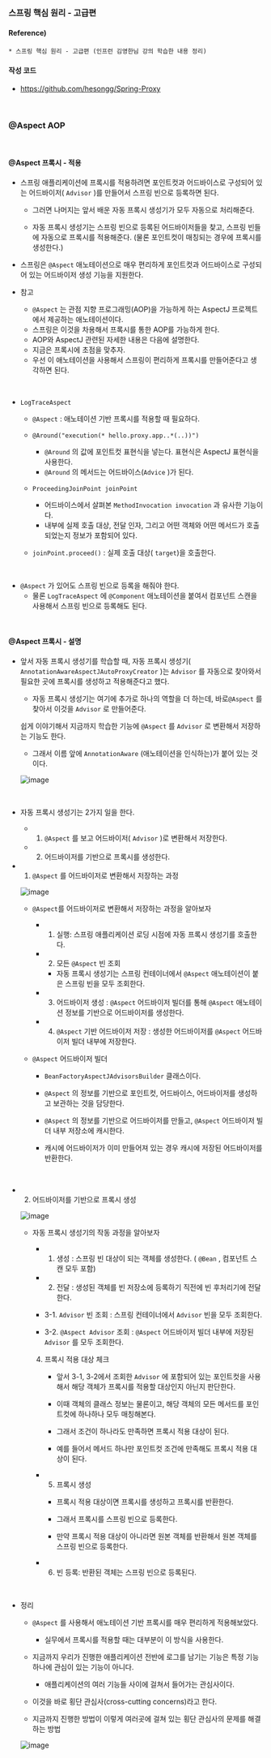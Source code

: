 ### 스프링 핵심 원리 - 고급편

#### Reference) 
	* 스프링 핵심 원리 - 고급편 (인프런 김영한님 강의 학습한 내용 정리)

#### 작성 코드
- https://github.com/hesongg/Spring-Proxy
	
<br>


### @Aspect AOP

<br>

#### @Aspect 프록시 - 적용

- 스프링 애플리케이션에 프록시를 적용하려면 포인트컷과 어드바이스로 구성되어 있는 어드바이저( ```Advisor``` )를 만들어서 스프링 빈으로 등록하면 된다. 
	- 그러면 나머지는 앞서 배운 자동 프록시 생성기가 모두 자동으로 처리해준다. 
	
	- 자동 프록시 생성기는 스프링 빈으로 등록된 어드바이저들을 찾고, 스프링 빈들에 자동으로 프록시를 적용해준다. (물론 포인트컷이 매칭되는 경우에 프록시를 생성한다.)

- 스프링은 ```@Aspect``` 애노테이션으로 매우 편리하게 포인트컷과 어드바이스로 구성되어 있는 어드바이저 생성 기능을 지원한다.

- 참고
	- ```@Aspect``` 는 관점 지향 프로그래밍(AOP)을 가능하게 하는 AspectJ 프로젝트에서 제공하는 애노테이션이다. 
	- 스프링은 이것을 차용해서 프록시를 통한 AOP를 가능하게 한다. 
	- AOP와 AspectJ 관련된 자세한 내용은 다음에 설명한다. 
	- 지금은 프록시에 초점을 맞추자. 
	- 우선 이 애노테이션을 사용해서 스프링이 편리하게 프록시를 만들어준다고 생각하면 된다.

<br>

- ```LogTraceAspect```
	
	- ```@Aspect``` : 애노테이션 기반 프록시를 적용할 때 필요하다.
	
	- ```@Around("execution(* hello.proxy.app..*(..))")```
		- ```@Around``` 의 값에 포인트컷 표현식을 넣는다. 표현식은 AspectJ 표현식을 사용한다.
		- ```@Around``` 의 메서드는 어드바이스(```Advice``` )가 된다.
		
	- ```ProceedingJoinPoint joinPoint```
		- 어드바이스에서 살펴본 ```MethodInvocation invocation``` 과	유사한 기능이다. 
		- 내부에 실제 호출 대상, 전달 인자, 그리고 어떤 객체와 어떤 메서드가 호출되었는지 정보가 포함되어 있다.
	
	- ```joinPoint.proceed()``` : 실제 호출 대상( ```target```)을 호출한다.

<br>

- ```@Aspect``` 가 있어도 스프링 빈으로 등록을 해줘야 한다. 
	- 물론 ```LogTraceAspect``` 에 ```@Component``` 애노테이션을 붙여서 컴포넌트 스캔을 사용해서 스프링 빈으로 등록해도 된다.

<br>

#### @Aspect 프록시 - 설명

- 앞서 자동 프록시 생성기를 학습할 때, 자동 프록시 생성기( ```AnnotationAwareAspectJAutoProxyCreator``` )는 
	```Advisor``` 를 자동으로 찾아와서 필요한 곳에 프록시를 생성하고 적용해준다고 했다. 
	
	- 자동 프록시 생성기는 여기에 추가로 하나의 역할을 더 하는데, 바로```@Aspect``` 를 찾아서 이것을 ```Advisor``` 로 만들어준다. 
	
	쉽게 이야기해서 지금까지 학습한 기능에 ```@Aspect``` 를 ```Advisor``` 로 변환해서 저장하는 기능도 한다. 
	
	- 그래서 이름 앞에 ```AnnotationAware``` (애노테이션을 인식하는)가 붙어 있는 것이다.

	![image](https://user-images.githubusercontent.com/77953474/188255678-28163939-6d7d-4359-844d-005520cb6e11.png)

	
<br>

- 자동 프록시 생성기는 2가지 일을 한다.
	- 1. ```@Aspect``` 를 보고 어드바이저( ```Advisor``` )로 변환해서 저장한다.
	- 2. 어드바이저를 기반으로 프록시를 생성한다.

- 1. ```@Aspect``` 를 어드바이저로 변환해서 저장하는 과정
	
	![image](https://user-images.githubusercontent.com/77953474/188255691-b734740a-2caf-4658-9cd1-219d8e96387d.png)

	
	- ```@Aspect```를 어드바이저로 변환해서 저장하는 과정을 알아보자
		- 1. 실행: 스프링 애플리케이션 로딩 시점에 자동 프록시 생성기를 호출한다.
		
		- 2. 모든 ```@Aspect``` 빈 조회
			- 자동 프록시 생성기는 스프링 컨테이너에서 ```@Aspect``` 애노테이션이 붙은 스프링 빈을 모두 조회한다.
		
		- 3. 어드바이저 생성 : ```@Aspect``` 어드바이저 빌더를 통해 ```@Aspect``` 애노테이션 정보를 기반으로 어드바이저를 생성한다.
		
		- 4. ```@Aspect``` 기반 어드바이저 저장 : 생성한 어드바이저를 ```@Aspect``` 어드바이저 빌더 내부에 저장한다.
		
	- ```@Aspect``` 어드바이저 빌더
		- ```BeanFactoryAspectJAdvisorsBuilder``` 클래스이다. 
		
		- ```@Aspect``` 의 정보를 기반으로 포인트컷, 어드바이스, 어드바이저를 생성하고 보관하는 것을 담당한다. 
		
		- ```@Aspect``` 의 정보를 기반으로 어드바이저를 만들고, ```@Aspect``` 어드바이저 빌더 내부 저장소에 캐시한다. 
		
		- 캐시에 어드바이저가 이미 만들어져 있는 경우 캐시에 저장된 어드바이저를 반환한다.

<br>

- 2. 어드바이저를 기반으로 프록시 생성
	
	![image](https://user-images.githubusercontent.com/77953474/188255702-ca8f5b43-60c5-4d80-a675-673fac35aa5d.png)

	
	- 자동 프록시 생성기의 작동 과정을 알아보자
		- 1. 생성 : 스프링 빈 대상이 되는 객체를 생성한다. ( ```@Bean``` , 컴포넌트 스캔 모두 포함)
		
		- 2. 전달 : 생성된 객체를 빈 저장소에 등록하기 직전에 빈 후처리기에 전달한다.
		
		- 3-1. ```Advisor``` 빈 조회 : 스프링 컨테이너에서 ```Advisor``` 빈을 모두 조회한다.
		
		- 3-2. ```@Aspect Advisor``` 조회 : ```@Aspect``` 어드바이저 빌더 내부에 저장된 ```Advisor``` 를 모두 조회한다.
		
		4. 프록시 적용 대상 체크
			- 앞서 3-1, 3-2에서 조회한 ```Advisor``` 에 포함되어 있는 포인트컷을 사용해서 해당 객체가 프록시를 적용할 대상인지 아닌지 판단한다. 
			
			- 이때 객체의 클래스 정보는 물론이고, 해당 객체의 모든 메서드를 포인트컷에 하나하나 모두 매칭해본다. 
			
			- 그래서 조건이 하나라도 만족하면 프록시 적용 대상이 된다. 
			
			- 예를 들어서 메서드 하나만 포인트컷 조건에 만족해도 프록시 적용 대상이 된다.
			
		- 5. 프록시 생성
			- 프록시 적용 대상이면 프록시를 생성하고 프록시를 반환한다. 
			
			- 그래서 프록시를 스프링 빈으로 등록한다. 
			
			- 만약 프록시 적용 대상이 아니라면 원본 객체를 반환해서 원본 객체를 스프링 빈으로 등록한다.
		
		- 6. 빈 등록: 반환된 객체는 스프링 빈으로 등록된다.

<br>

- 정리
	- ```@Aspect``` 를 사용해서 애노테이션 기반 프록시를 매우 편리하게 적용해보았다. 
		- 실무에서 프록시를 적용할 	때는 대부분이 이 방식을 사용한다.
	
	- 지금까지 우리가 진행한 애플리케이션 전반에 로그를 남기는 기능은 특정 기능 하나에 관심이 있는 기능이	아니다. 
		- 애플리케이션의 여러 기능들 사이에 걸쳐서 들어가는 관심사이다.
	
	- 이것을 바로 횡단 관심사(cross-cutting concerns)라고 한다. 
	
	- 지금까지 진행한 방법이 이렇게 여러곳에 걸쳐 있는 횡단 관심사의 문제를 해결하는 방법

	![image](https://user-images.githubusercontent.com/77953474/188255709-271dc483-bde9-4ed3-8f16-0bbd34e466e7.png)
